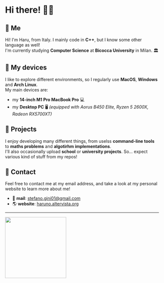 # Hi there! 👋🏻  
## 🎏 Me  
Hi! I'm Haru, from Italy. I mainly code in **C++**, but I know some other language as well!   
I'm currently studying **Computer Science** at **Bicocca University** in Milan. 🏛️

## 📯 My devices  
I like to explore different environments, so I regularly use **MacOS**, **Windows** and **Arch Linux**.  
My main devices are:  
- my **14-inch M1 Pro MacBook Pro** 💻
- my **Desktop PC** 🖥️ *(equipped with Aorus B450 Elite, Ryzen 5 2600X, Radeon RX5700XT)*

## 🚀 Projects  
I enjoy developing many different things, from uselss **command-line tools** to **maths problems** and **algotirhm implementations**.  
I'll also occasionally upload **school** or **university projects**. So... expect various kind of stuff from my repos! 

## 🧬 Contact
Feel free to contact me at my email address, and take a look at my personal website to learn more about me!  
- 📨 **mail**: stefano.gini01@gmail.com  
- 🌎 **website**: [haruno.altervista.org](http://haruno.altervista.org)  
  
----
<a target="_blank" href="https://www.buymeacoffee.com/haru19"><img width="200px" src="https://user-images.githubusercontent.com/61376940/162619331-8d0454e9-34f9-43ee-9ebc-2be4aed185d5.png"></a>

<!--
<a target="_blank" href="https://www.buymeacoffee.com/haru19"><img src="https://img.buymeacoffee.com/button-api/?text= Buy me a tea &emoji=🍵&slug=haru19&button_colour=669c35&font_colour=ffffff&font_family=Bree&outline_colour=ffffff&coffee_colour=FFDD00" /></a>

<!--
**Haruno19/Haruno19** is a ✨ _special_ ✨ repository because its `README.md` (this file) appears on your GitHub profile.

Here are some ideas to get you started:

- 🔭 I’m currently working on ...
- 🌱 I’m currently learning ...
- 👯 I’m looking to collaborate on ...
- 🤔 I’m looking for help with ...
- 💬 Ask me about ...
- 📫 How to reach me: ...
- 😄 Pronouns: ...
- ⚡ Fun fact: ...
-->
